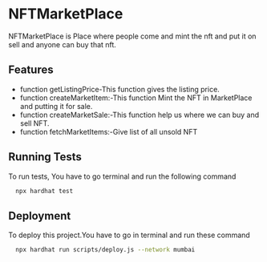 
# NFTMarketPlace

NFTMarketPlace is Place  where people come and mint the nft and put it on sell and anyone can buy that nft.




## Features
-  function getListingPrice-This function gives the listing price. 
-  function createMarketItem:-This function Mint the NFT in MarketPlace and putting it for sale.
-  function createMarketSale:-This function help us where we can buy and sell NFT.
-  function fetchMarketItems:-Give list of  all unsold NFT



## Running Tests

To run tests, You have to go terminal and run the following command

```bash
  npx hardhat test
```


## Deployment

To deploy this project.You have to go in terminal and run these command

```bash
  npx hardhat run scripts/deploy.js --network mumbai
  
```

```
